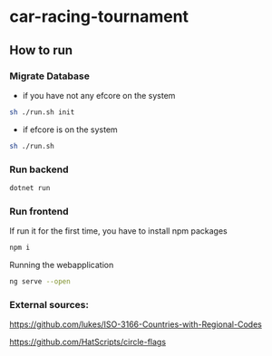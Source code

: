 # car-racing-tournament

## How to run

### Migrate Database
- if you have not any efcore on the system
```sh
sh ./run.sh init
```
- if efcore is on the system
```sh
sh ./run.sh
```

### Run backend

```sh
dotnet run
```

### Run frontend

If run it for the first time, you have to install npm packages
```sh
npm i
```

Running the webapplication
```sh
ng serve --open
```

### External sources:
https://github.com/lukes/ISO-3166-Countries-with-Regional-Codes

https://github.com/HatScripts/circle-flags
